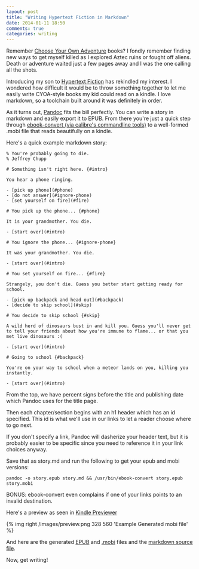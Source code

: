 ```yaml
---
layout: post
title: "Writing Hypertext Fiction in Markdown"
date: 2014-01-11 18:50
comments: true
categories: writing
---
```


Remember [Choose Your Own Adventure][cyoa] books? I fondly remember finding new ways to get myself killed as I explored Aztec ruins or fought off aliens. Death or adventure waited just a few pages away and  I was the one calling all the shots.

Introducing my son to [Hypertext Fiction][hf] has rekindled my interest. I wondered how difficult it would be to throw something together to let me easily write CYOA-style books my kid could read on a kindle. I love markdown, so a toolchain built around it was definitely in order.

As it turns out, [Pandoc][pandoc] fits the bill perfectly. You can write a story in markdown and easily export it to EPUB. From there you're just a quick step through [ebook-convert (via calibre's commandline tools)][calibre] to a well-formed .mobi file that reads beautifully on a kindle.

Here's a quick example markdown story:

```
% You're probably going to die.
% Jeffrey Chupp

# Something isn't right here. {#intro}

You hear a phone ringing.

- [pick up phone](#phone)
- [do not answer](#ignore-phone)
- [set yourself on fire](#fire)

# You pick up the phone... {#phone}

It is your grandmother. You die.

- [start over](#intro)

# You ignore the phone... {#ignore-phone}

It was your grandmother. You die.

- [start over](#intro)

# You set yourself on fire... {#fire}

Strangely, you don't die. Guess you better start getting ready for school.

- [pick up backpack and head out](#backpack)
- [decide to skip school](#skip)

# You decide to skip school {#skip}

A wild herd of dinosaurs bust in and kill you. Guess you'll never get to tell your friends about how you're immune to flame... or that you met live dinosaurs :(

- [start over](#intro)

# Going to school {#backpack}

You're on your way to school when a meteor lands on you, killing you instantly.

- [start over](#intro)
```

From the top, we have percent signs before the title and publishing date which Pandoc uses for the title page.

Then each chapter/section begins with an h1 header which has an id specified. This id is what we'll use in our links to let a reader choose where to go next.

If you don't specify a link, Pandoc will dasherize your header text, but it is probably easier to be specific since you need to reference it in your link choices anyway.

Save that as story.md and run the following to get your epub and mobi versions:

`pandoc -o story.epub story.md && /usr/bin/ebook-convert story.epub story.mobi`

BONUS: ebook-convert even complains if one of your links points to an invalid destination.

Here's a preview as seen in [Kindle Previewer][kp]

{% img right /images/preview.png 328 560 'Example Generated mobi file' %}

And here are the generated [EPUB][epub] and [\.mobi][mobi] files and the [markdown source file][md].

Now, get writing!

[cyoa]: https://en.wikipedia.org/wiki/Choose_Your_Own_Adventure
[hf]: https://en.wikipedia.org/wiki/Hypertext_fiction
[pandoc]: http://johnmacfarlane.net/pandoc/
[calibre]: http://manual.calibre-ebook.com/cli/ebook-convert.html
[kp]: http://www.amazon.com/gp/feature.html?docId=1000765261
[epub]: /story.epub
[mobi]: /story.mobi
[md]: /story.md
